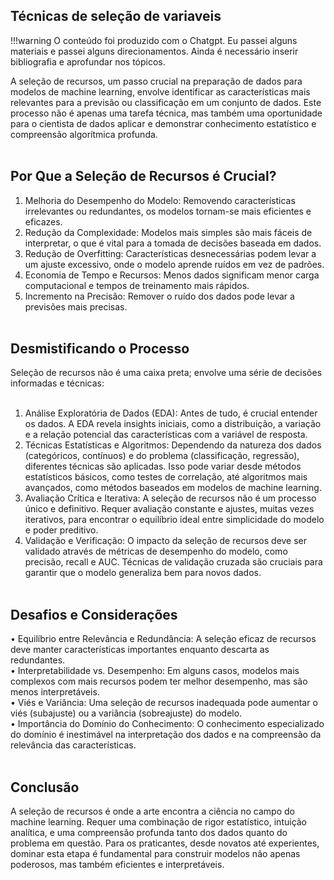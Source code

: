 ## Técnicas de seleção de variaveis
!!!warning
    O conteúdo foi produzido com o Chatgpt. Eu passei alguns materiais e passei alguns direcionamentos. Ainda é necessário inserir bibliografia e aprofundar nos tópicos. 

A seleção de recursos, um passo crucial na preparação de dados para modelos de machine learning, envolve identificar as características mais relevantes para a previsão ou classificação em um conjunto de dados. Este processo não é apenas uma tarefa técnica, mas também uma oportunidade para o cientista de dados aplicar e demonstrar conhecimento estatístico e compreensão algorítmica profunda.<br /><br />
## Por Que a Seleção de Recursos é Crucial?
1.	Melhoria do Desempenho do Modelo: Removendo características irrelevantes ou redundantes, os modelos tornam-se mais eficientes e eficazes.<br />
2.	Redução da Complexidade: Modelos mais simples são mais fáceis de interpretar, o que é vital para a tomada de decisões baseada em dados.<br />
3.	Redução de Overfitting: Características desnecessárias podem levar a um ajuste excessivo, onde o modelo aprende ruídos em vez de padrões.<br />
4.	Economia de Tempo e Recursos: Menos dados significam menor carga computacional e tempos de treinamento mais rápidos.<br />
5.	Incremento na Precisão: Remover o ruído dos dados pode levar a previsões mais precisas.<br /><br />
## Desmistificando o Processo
Seleção de recursos não é uma caixa preta; envolve uma série de decisões informadas e técnicas:<br /><br />
1.	Análise Exploratória de Dados (EDA): Antes de tudo, é crucial entender os dados. A EDA revela insights iniciais, como a distribuição, a variação e a relação potencial das características com a variável de resposta.<br />
2.	Técnicas Estatísticas e Algoritmos: Dependendo da natureza dos dados (categóricos, contínuos) e do problema (classificação, regressão), diferentes técnicas são aplicadas. Isso pode variar desde métodos estatísticos básicos, como testes de correlação, até algoritmos mais avançados, como métodos baseados em modelos de machine learning.<br />
3.	Avaliação Crítica e Iterativa: A seleção de recursos não é um processo único e definitivo. Requer avaliação constante e ajustes, muitas vezes iterativos, para encontrar o equilíbrio ideal entre simplicidade do modelo e poder preditivo.<br />
4.	Validação e Verificação: O impacto da seleção de recursos deve ser validado através de métricas de desempenho do modelo, como precisão, recall e AUC. Técnicas de validação cruzada são cruciais para garantir que o modelo generaliza bem para novos dados.<br /><br />
## Desafios e Considerações
•	Equilíbrio entre Relevância e Redundância: A seleção eficaz de recursos deve manter características importantes enquanto descarta as redundantes.<br />
•	Interpretabilidade vs. Desempenho: Em alguns casos, modelos mais complexos com mais recursos podem ter melhor desempenho, mas são menos interpretáveis.<br />
•	Viés e Variância: Uma seleção de recursos inadequada pode aumentar o viés (subajuste) ou a variância (sobreajuste) do modelo.<br />
•	Importância do Domínio do Conhecimento: O conhecimento especializado do domínio é inestimável na interpretação dos dados e na compreensão da relevância das características.<br /><br />
## Conclusão
A seleção de recursos é onde a arte encontra a ciência no campo do machine learning. Requer uma combinação de rigor estatístico, intuição analítica, e uma compreensão profunda tanto dos dados quanto do problema em questão. Para os praticantes, desde novatos até experientes, dominar esta etapa é fundamental para construir modelos não apenas poderosos, mas também eficientes e interpretáveis.<br />
